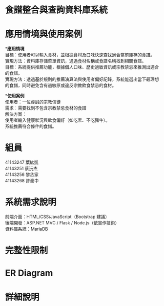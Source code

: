 # 食譜整合與查詢資料庫系統

# 應用情境與使用案例
***應用情境**  
目標：使用者可以輸入食材，並根據食材及口味快速查找適合當前庫存的食譜。  
實現方法：資料庫存儲菜單資訊，通過食材名稱或食譜名稱找到相關食譜。  
目標：系統提供推薦功能，根據個人口味、歷史過敏資訊或宗教禁忌來推測出適合的食譜。  
實現方法：透過基於規則的推薦演算法與使用者偏好記錄，系統能選出當下最理想的食譜，同時避免含有過敏原或違反宗教飲食禁忌的食材。

***使用案例**  
使用者：一位虔誠的宗教信徒  
需求：需要找到不包含宗教禁忌食材的食譜  
解決方案：  
使用者輸入健康狀況與飲食偏好（如吃素、不吃豬牛）。  
系統推薦符合條件的食譜。  

# 組員
41143247  葉紘凱  
41143251  蔡沅杰  
41143256  黎丞家  
41143268  許豪中

# 系統需求說明  
前端介面：HTML/CSS/JavaScript（Bootstrap 建議）  
後端開發：ASP.NET MVC / Flask / Node.js（依實作技術）  
資料庫系統：MariaDB  

# 完整性限制

# ER Diagram

# 詳細說明
